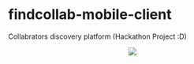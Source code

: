 # findcollab-mobile-client


Collabrators discovery platform (Hackathon Project :D)

<p align="center"><img src="https://cl.ly/0d0Y3e21162Q/Screen%252520Recording%2525202018-08-08%252520at%25252004.52%252520PM.gif">
</p>
